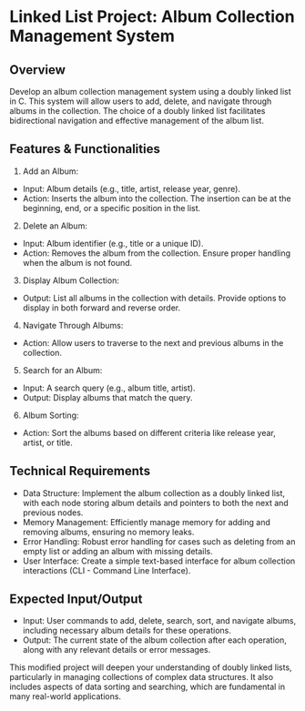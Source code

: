 # Linked List Project: Album Collection Management System

## Overview
Develop an album collection management system using a doubly linked list in C. This system will allow users to add, delete, and navigate through albums in the collection. The choice of a doubly linked list facilitates bidirectional navigation and effective management of the album list.

## Features & Functionalities
1. Add an Album:

* Input: Album details (e.g., title, artist, release year, genre).
* Action: Inserts the album into the collection. The insertion can be at the beginning, end, or a specific position in the list.

2. Delete an Album:

* Input: Album identifier (e.g., title or a unique ID).
* Action: Removes the album from the collection. Ensure proper handling when the album is not found.

3. Display Album Collection:

* Output: List all albums in the collection with details. Provide options to display in both forward and reverse order.

4. Navigate Through Albums:

* Action: Allow users to traverse to the next and previous albums in the collection.

5. Search for an Album:

* Input: A search query (e.g., album title, artist).
* Output: Display albums that match the query.

6. Album Sorting:

* Action: Sort the albums based on different criteria like release year, artist, or title.

## Technical Requirements
* Data Structure: Implement the album collection as a doubly linked list, with each node storing album details and pointers to both the next and previous nodes.
* Memory Management: Efficiently manage memory for adding and removing albums, ensuring no memory leaks.
* Error Handling: Robust error handling for cases such as deleting from an empty list or adding an album with missing details.
* User Interface: Create a simple text-based interface for album collection interactions (CLI - Command Line Interface).

## Expected Input/Output
* Input: User commands to add, delete, search, sort, and navigate albums, including necessary album details for these operations.
* Output: The current state of the album collection after each operation, along with any relevant details or error messages.

This modified project will deepen your understanding of doubly linked lists, particularly in managing collections of complex data structures. It also includes aspects of data sorting and searching, which are fundamental in many real-world applications.